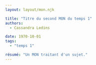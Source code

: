 ```yaml
---
layout: layout/mon.njk

title: "Titre du second MON du temps 1"
authors:
  - Cassandra Ledins

date: 1970-10-01
tags: 
  - "temps 1"

résumé: "Un MON traitant d'un sujet."
---
```

